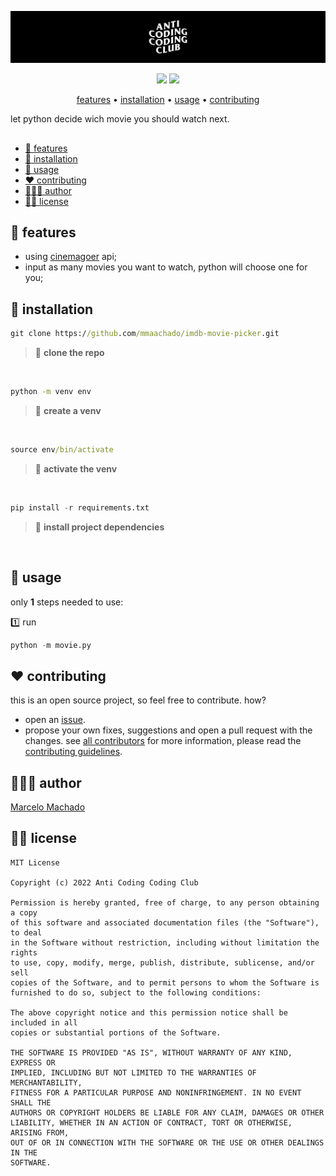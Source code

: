 ![](assets/header.jpg)

<p align="center">
  <img src="https://shields.io/badge/python-3.11.2-3776AB?logo=python&style=flat">
  <img src="https://shields.io/badge/cinemagoer-2022.12.27-F5C518?logo=imdb&style=flat">
</p>


<p align="center">
    <a href="#-features">features</a>
  • <a href="#-installation">installation</a>
  • <a href="#-usage">usage</a>
  • <a href="#️-contributing">contributing</a>
</p>

let python decide wich movie you should watch next. 

##
- [🌟 features](#-features)
- [📲 installation](#-installation)
- [🐍 usage](#-usage)
- [❤️ contributing](#️-contributing)
- [👨🏻‍💻 author](#-author)
- [👮🏻 license](#-license)



## 🌟 features

* using [cinemagoer](https://cinemagoer.github.io/) api;
* input as many movies you want to watch, python will choose one for you;


## 📲 installation

```cmd
git clone https://github.com/mmaachado/imdb-movie-picker.git
```
>📣 **clone the repo**

<br/>

```cmd
python -m venv env
```
>📣 **create a venv**

<br/>

```cmd
source env/bin/activate
```
>📣 **activate the venv**

<br/>

```python
pip install -r requirements.txt
```
>📣 **install project dependencies**

<br/>

## 🐍 usage

only **1** steps needed to use:

1️⃣ run
```python
python -m movie.py
```

## ❤️ contributing
this is an open source project, so feel free to contribute. how?
- open an [issue](https://github.com/mmaachado/imdb-movie-picker/issues).
- propose your own fixes, suggestions and open a pull request with the changes.
see [all contributors](https://github.com/mmaachado/imdb-movie-picker/graphs/contributors)
for more information, please read the [contributing guidelines](https://github.com/mmaachado/imdb-movie-picker/blob/master/CONTRIBUTING.md).

## 👨🏻‍💻 author
[Marcelo Machado](http://www.twitter.com/hayashilol1)

## 👮🏻 license
```
MIT License

Copyright (c) 2022 Anti Coding Coding Club

Permission is hereby granted, free of charge, to any person obtaining a copy
of this software and associated documentation files (the "Software"), to deal
in the Software without restriction, including without limitation the rights
to use, copy, modify, merge, publish, distribute, sublicense, and/or sell
copies of the Software, and to permit persons to whom the Software is
furnished to do so, subject to the following conditions:

The above copyright notice and this permission notice shall be included in all
copies or substantial portions of the Software.

THE SOFTWARE IS PROVIDED "AS IS", WITHOUT WARRANTY OF ANY KIND, EXPRESS OR
IMPLIED, INCLUDING BUT NOT LIMITED TO THE WARRANTIES OF MERCHANTABILITY,
FITNESS FOR A PARTICULAR PURPOSE AND NONINFRINGEMENT. IN NO EVENT SHALL THE
AUTHORS OR COPYRIGHT HOLDERS BE LIABLE FOR ANY CLAIM, DAMAGES OR OTHER
LIABILITY, WHETHER IN AN ACTION OF CONTRACT, TORT OR OTHERWISE, ARISING FROM,
OUT OF OR IN CONNECTION WITH THE SOFTWARE OR THE USE OR OTHER DEALINGS IN THE
SOFTWARE.

```
